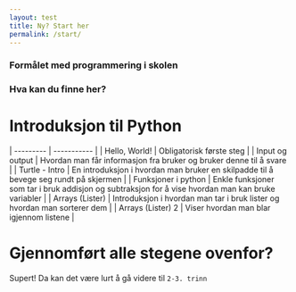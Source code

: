 ```yaml
---
layout: test
title: Ny? Start her
permalink: /start/
---
```


### Formålet med programmering i skolen

### Hva kan du finne her?

# Introduksjon til Python

| --------- | ----------- |
| Hello, World!  | Obligatorisk første steg |
| Input og output | Hvordan man får informasjon fra bruker og bruker denne til å svare |
| Turtle - Intro | En introduksjon i hvordan man bruker en skilpadde til å bevege seg rundt på skjermen |
| Funksjoner i python | Enkle funksjoner som tar i bruk addisjon og subtraksjon for å vise hvordan man kan bruke variabler |
| Arrays (Lister) | Introduksjon i hvordan man tar i bruk lister og hvordan man sorterer dem |
| Arrays (Lister) 2 | Viser hvordan man blar igjennom listene |


# Gjennomført alle stegene ovenfor?

Supert!
Da kan det være lurt å gå videre til `2-3. trinn`
